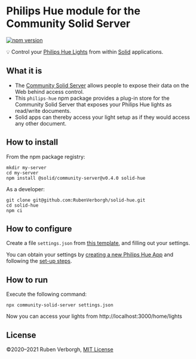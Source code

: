 # Philips Hue module for the Community Solid Server
[![npm version](https://badge.fury.io/js/solid-hue.svg)](https://www.npmjs.com/package/solid-hue)

💡 Control your [Philips Hue Lights](https://www.philips-hue.com/)
from within [Solid](https://solidproject.org/) applications.


## What it is
- The [Community Solid Server](https://github.com/solid/community-server/)
  allows people to expose their data on the Web behind access control.
- This `philips-hue` npm package provides a plug-in store for the Community Solid Server
  that exposes your Philips Hue lights as read/write documents.
- Solid apps can thereby access your light setup
  as if they would access any other document.


## How to install
From the npm package registry:
```shell
mkdir my-server
cd my-server
npm install @solid/community-server@v0.4.0 solid-hue
```

As a developer:
```shell
git clone git@github.com:RubenVerborgh/solid-hue.git
cd solid-hue
npm ci
```

## How to configure
Create a file `settings.json`
from [this template](https://github.com/RubenVerborgh/solid-hue/blob/main/settings-example.json),
and filling out your settings.

You can obtain your settings
by [creating a new Philips Hue App](https://developers.meethue.com/my-apps/)
and following the [set-up steps](https://developers.meethue.com/develop/hue-api/remote-api-quick-start-guide/).


## How to run
Execute the following command:
```shell
npx community-solid-server settings.json
```

Now you can access your lights
from http://localhost:3000/home/lights


## License

©2020–2021 Ruben Verborgh, [MIT License](https://github.com/RubenVerborgh/philips-hue/blob/master/LICENSE.md)
